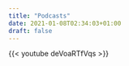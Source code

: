 ```yaml
---
title: "Podcasts"
date: 2021-01-08T02:34:03+01:00
draft: false
---
```


{{< youtube deVoaRTfVqs >}}
